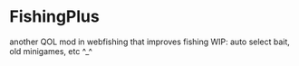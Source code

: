 # FishingPlus
another QOL mod in webfishing that improves fishing
WIP: auto select bait, old minigames, etc ^_^
